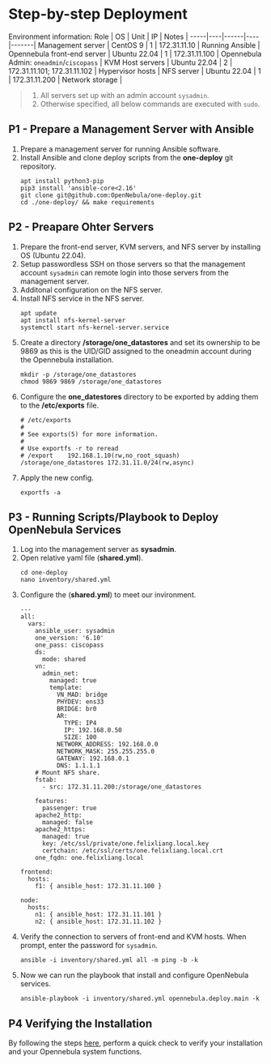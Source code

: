 # Step-by-step Deployment
Environment information:
Role | OS | Unit | IP | Notes |
-----|----|------|----|-------|
Management server | CentOS 9 | 1 | 172.31.11.10 | Running Ansible |
Opennebula front-end server | Ubuntu 22.04 | 1 | 172.31.11.100 | Opennebula Admin: `oneadmin`/`ciscopass` |
KVM Host servers | Ubuntu 22.04 | 2 | 172.31.11.101; 172.31.11.102 | Hypervisor hosts |
NFS server | Ubuntu 22.04 | 1 | 172.31.11.200 | Network storage |
> 1. All servers set up with an admin account `sysadmin`.
> 2. Otherwise specified, all below commands are executed with `sudo`.

## P1 - Prepare a Management Server with Ansible
1. Prepare a management server for running Ansible software. 
2. Install Ansible and clone deploy scripts from the **one-deploy** git repository.
    ```
    apt install python3-pip
    pip3 install 'ansible-core<2.16'
    git clone git@github.com:OpenNebula/one-deploy.git
    cd ./one-deploy/ && make requirements
    ```

## P2 - Preapare Ohter Servers
1. Prepare the front-end server, KVM servers, and NFS server by installing OS (Ubuntu 22.04).
2. Setup passwordless SSH on those servers so that the management account `sysadmin` can remote login into those servers from the management server.
3. Additonal configuration on the NFS server.
4. Install NFS service in the NFS server.
   ```
   apt update
   apt install nfs-kernel-server
   systemctl start nfs-kernel-server.service  
   ```
5. Create a directory **/storage/one_datastores** and set its ownership to be 9869 as this is the UID/GID assigned to the oneadmin account during the Opennebula installation.
   ```
   mkdir -p /storage/one_datastores
   chmod 9869 9869 /storage/one_datastores
   ```
6. Configure the **one_datestores** directory to be exported by adding them to the **/etc/exports** file.
   ```
   # /etc/exports
   #
   # See exports(5) for more information.
   #
   # Use exportfs -r to reread
   # /export	192.168.1.10(rw,no_root_squash)
   /storage/one_datastores 172.31.11.0/24(rw,async)
   ```
7. Apply the new config.
   ```
   exportfs -a
   ```

## P3 - Running Scripts/Playbook to Deploy OpenNebula Services
1. Log into the management server as **sysadmin**.
2. Open relative yaml file (**shared.yml**).
   ```
   cd one-deploy
   nano inventory/shared.yml
   ```
3. Configure the (**shared.yml**) to meet our invironment.
   ```
   ---
   all:
     vars:
       ansible_user: sysadmin
       one_version: '6.10'
       one_pass: ciscopass
       ds:
         mode: shared
       vn:
         admin_net:
           managed: true
           template:
             VN_MAD: bridge
             PHYDEV: ens33
             BRIDGE: br0
             AR:
               TYPE: IP4
               IP: 192.168.0.50
               SIZE: 100
             NETWORK_ADDRESS: 192.168.0.0
             NETWORK_MASK: 255.255.255.0
             GATEWAY: 192.168.0.1
             DNS: 1.1.1.1
       # Mount NFS share.
       fstab:
         - src: 172.31.11.200:/storage/one_datastores

       features:
         passenger: true
       apache2_http:
         managed: false
       apache2_https:
         managed: true
         key: /etc/ssl/private/one.felixliang.local.key
         certchain: /etc/ssl/certs/one.felixliang.local.crt
       one_fqdn: one.felixliang.local
   
   frontend:
     hosts:
       f1: { ansible_host: 172.31.11.100 }
   
   node:
     hosts:
       n1: { ansible_host: 172.31.11.101 }
       n2: { ansible_host: 172.31.11.102 }
   ```
4. Verify the connection to servers of front-end and KVM hosts. When prompt, enter the password for `sysadmin`.
   ```
   ansible -i inventory/shared.yml all -m ping -b -k
   ```
6. Now we can run the playbook that install and configure OpenNebula services.
   ```
   ansible-playbook -i inventory/shared.yml opennebula.deploy.main -k
   ```
## P4 Verifying the Installation
By following the steps [here](https://github.com/OpenNebula/one-deploy/wiki/sys_verify), perform a quick check to verify your installation and your Opennebula system functions.


